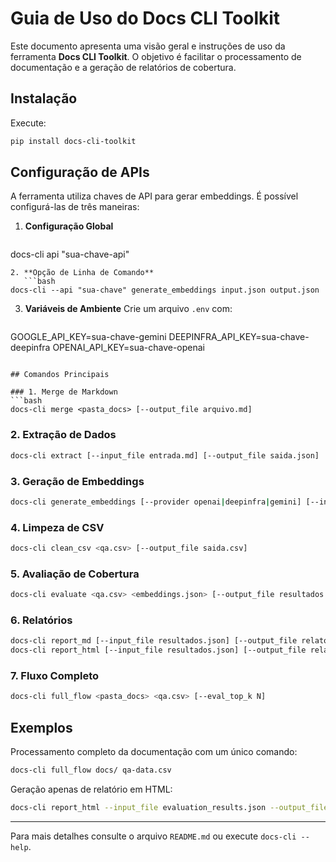# Guia de Uso do Docs CLI Toolkit

Este documento apresenta uma visão geral e instruções de uso da ferramenta **Docs CLI Toolkit**. O objetivo é facilitar o processamento de documentação e a geração de relatórios de cobertura.

## Instalação

Execute:
```bash
pip install docs-cli-toolkit
```

## Configuração de APIs

A ferramenta utiliza chaves de API para gerar embeddings. É possível configurá-las de três maneiras:
1. **Configuração Global**
   ```bash
docs-cli api "sua-chave-api"
```
2. **Opção de Linha de Comando**
   ```bash
docs-cli --api "sua-chave" generate_embeddings input.json output.json
```
3. **Variáveis de Ambiente**
   Crie um arquivo `.env` com:
   ```dotenv
GOOGLE_API_KEY=sua-chave-gemini
DEEPINFRA_API_KEY=sua-chave-deepinfra
OPENAI_API_KEY=sua-chave-openai
```

## Comandos Principais

### 1. Merge de Markdown
```bash
docs-cli merge <pasta_docs> [--output_file arquivo.md]
```

### 2. Extração de Dados
```bash
docs-cli extract [--input_file entrada.md] [--output_file saida.json]
```

### 3. Geração de Embeddings
```bash
docs-cli generate_embeddings [--provider openai|deepinfra|gemini] [--input_file entrada.json] [--output_file saida.json]
```

### 4. Limpeza de CSV
```bash
docs-cli clean_csv <qa.csv> [--output_file saida.csv]
```

### 5. Avaliação de Cobertura
```bash
docs-cli evaluate <qa.csv> <embeddings.json> [--output_file resultados.json]
```

### 6. Relatórios
```bash
docs-cli report_md [--input_file resultados.json] [--output_file relatorio.md]
docs-cli report_html [--input_file resultados.json] [--output_file relatorio.html]
```

### 7. Fluxo Completo
```bash
docs-cli full_flow <pasta_docs> <qa.csv> [--eval_top_k N]
```

## Exemplos

Processamento completo da documentação com um único comando:
```bash
docs-cli full_flow docs/ qa-data.csv
```

Geração apenas de relatório em HTML:
```bash
docs-cli report_html --input_file evaluation_results.json --output_file cobertura.html
```

---

Para mais detalhes consulte o arquivo `README.md` ou execute `docs-cli --help`.
